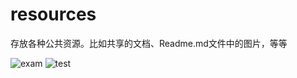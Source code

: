 # resources
存放各种公共资源。比如共享的文档、Readme.md文件中的图片，等等

![exam](https://github.com/linwh8/ModernWebPrograming/raw/master/My_image/recipe_index.png)
![test](https://github.com/hyrenserv/resources/raw/master/tree/master/feedwork-java/images/code-1.png)
